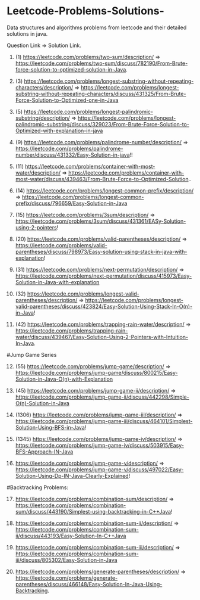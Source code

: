 # Leetcode-Problems-Solutions-
Data structures and algorithms problems from leetcode and their detailed solutions in java.

Question Link => Solution Link.


1. (1) https://leetcode.com/problems/two-sum/description/  => https://leetcode.com/problems/two-sum/discuss/782190/From-Brute-force-solution-to-optimized-solution-in-Java.

2. (3) https://leetcode.com/problems/longest-substring-without-repeating-characters/description/ => https://leetcode.com/problems/longest-substring-without-repeating-characters/discuss/431325/From-Brute-Force-Solution-to-Optimized-one-in-Java

3. (5) https://leetcode.com/problems/longest-palindromic-substring/description/ => https://leetcode.com/problems/longest-palindromic-substring/discuss/329023/From-Brute-Force-Solution-to-Optimized-with-explanation-in-java

4. (9) https://leetcode.com/problems/palindrome-number/description/ => https://leetcode.com/problems/palindrome-number/discuss/431332/Easy-Solution-in-java!!

5. (11) https://leetcode.com/problems/container-with-most-water/description/ => https://leetcode.com/problems/container-with-most-water/discuss/439463/From-Brute-Force-to-Optimized-Solution..

6. (14) https://leetcode.com/problems/longest-common-prefix/description/ => https://leetcode.com/problems/longest-common-prefix/discuss/796659/Easy-Solution-in-Java

7. (15) https://leetcode.com/problems/3sum/description/ => https://leetcode.com/problems/3sum/discuss/431361/EASy-Solution-using-2-pointers!

8. (20) https://leetcode.com/problems/valid-parentheses/description/ => https://leetcode.com/problems/valid-parentheses/discuss/798973/Easy-solution-using-stack-in-java-with-explanation!

9. (31) https://leetcode.com/problems/next-permutation/description/ => https://leetcode.com/problems/next-permutation/discuss/415973/Easy-Solution-in-Java-with-explanation

10. (32) https://leetcode.com/problems/longest-valid-parentheses/description/ => https://leetcode.com/problems/longest-valid-parentheses/discuss/423824/Easy-Solution-Using-Stack-In-O(n)-in-Java!

11. (42) https://leetcode.com/problems/trapping-rain-water/description/ => https://leetcode.com/problems/trapping-rain-water/discuss/439467/Easy-Solution-Using-2-Pointers-with-Intuition-In-Java.

#Jump Game Series

12. (55) https://leetcode.com/problems/jump-game/description/ => https://leetcode.com/problems/jump-game/discuss/800215/Easy-Solution-in-Java-O(n)-with-Explanation

13. (45) https://leetcode.com/problems/jump-game-ii/description/ => https://leetcode.com/problems/jump-game-ii/discuss/442298/Simple-O(n)-Solution-in-Java

14. (1306) https://leetcode.com/problems/jump-game-iii/description/ => https://leetcode.com/problems/jump-game-iii/discuss/464101/Simplest-Solution-Using-BFS-in-Java!

15. (1345) https://leetcode.com/problems/jump-game-iv/description/ => https://leetcode.com/problems/jump-game-iv/discuss/503915/Easy-BFS-Approach-IN-Java

16. https://leetcode.com/problems/jump-game-v/description/ => https://leetcode.com/problems/jump-game-v/discuss/497022/Easy-Solution-Using-Dp-IN-Java-Clearly-Explained!

#Backtracking Problems:

17. https://leetcode.com/problems/combination-sum/description/ => https://leetcode.com/problems/combination-sum/discuss/443190/Simplest-using-backtracking-in-C++Java!

18. https://leetcode.com/problems/combination-sum-ii/description/ => https://leetcode.com/problems/combination-sum-ii/discuss/443193/Easy-Solution-In-C++Java

19. https://leetcode.com/problems/combination-sum-iii/description/ => https://leetcode.com/problems/combination-sum-iii/discuss/805302/Easy-Solution-in-Java

20. https://leetcode.com/problems/generate-parentheses/description/ => https://leetcode.com/problems/generate-parentheses/discuss/466148/Easy-Solution-In-Java-Using-Backtracking.
